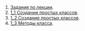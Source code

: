 1. [Задания по лекции](/lections.ipynb).
2. [1_1 Создание простых классов](/Lab_1_1.ipynb).
3. [1_2 Создание простых классов](/Lab_1_2.ipynb).
4. [1_3 Методы класса]().
